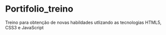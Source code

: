 # Portifolio_treino
Treino para obtenção de novas habildades utlizando as tecnologias HTML5, CSS3 e JavaScript
